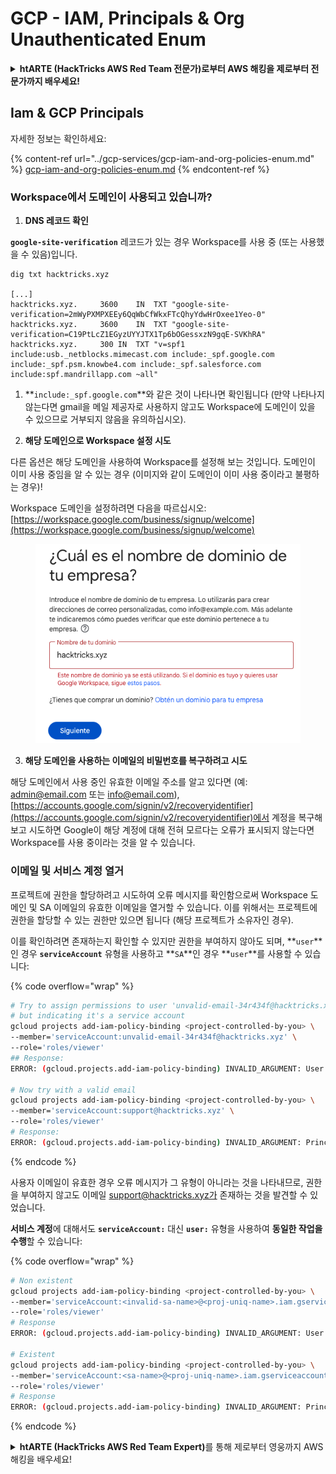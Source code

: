 # GCP - IAM, Principals & Org Unauthenticated Enum

<details>

<summary><strong>htARTE (HackTricks AWS Red Team 전문가)로부터 AWS 해킹을 제로부터 전문가까지 배우세요</strong></a><strong>!</strong></summary>

HackTricks를 지원하는 다른 방법:

* **회사가 HackTricks에 광고되길 원하거나 HackTricks를 PDF로 다운로드하고 싶다면** [**구독 요금제**](https://github.com/sponsors/carlospolop)를 확인하세요!
* [**공식 PEASS & HackTricks 스왜그**](https://peass.creator-spring.com)를 구매하세요
* [**The PEASS Family**](https://opensea.io/collection/the-peass-family)를 발견하세요, 당사의 독점 [**NFTs**](https://opensea.io/collection/the-peass-family) 컬렉션
* **💬 [Discord 그룹](https://discord.gg/hRep4RUj7f)** 또는 [텔레그램 그룹](https://t.me/peass)에 **가입**하거나 **트위터** 🐦 [**@carlospolopm**](https://twitter.com/carlospolopm)을 **팔로우**하세요.
* **해킹 트릭을 공유하려면** [**HackTricks**](https://github.com/carlospolop/hacktricks) 및 [**HackTricks Cloud**](https://github.com/carlospolop/hacktricks-cloud)에 PR을 제출하세요
*
*
* &#x20;github 저장소.

</details>

## Iam & GCP Principals&#x20;

자세한 정보는 확인하세요:

{% content-ref url="../gcp-services/gcp-iam-and-org-policies-enum.md" %}
[gcp-iam-and-org-policies-enum.md](../gcp-services/gcp-iam-and-org-policies-enum.md)
{% endcontent-ref %}

### Workspace에서 도메인이 사용되고 있습니까?

1. **DNS 레코드 확인**

**`google-site-verification`** 레코드가 있는 경우 Workspace를 사용 중 (또는 사용했을 수 있음)입니다.
```
dig txt hacktricks.xyz

[...]
hacktricks.xyz.		3600	IN	TXT	"google-site-verification=2mWyPXMPXEEy6QqWbCfWkxFTcQhyYdwHrOxee1Yeo-0"
hacktricks.xyz.		3600	IN	TXT	"google-site-verification=C19PtLcZ1EGyzUYYJTX1Tp6bOGessxzN9gqE-SVKhRA"
hacktricks.xyz.		300	IN	TXT	"v=spf1 include:usb._netblocks.mimecast.com include:_spf.google.com include:_spf.psm.knowbe4.com include:_spf.salesforce.com include:spf.mandrillapp.com ~all"
```
1. **`include:_spf.google.com`**와 같은 것이 나타나면 확인됩니다 (만약 나타나지 않는다면 gmail을 메일 제공자로 사용하지 않고도 Workspace에 도메인이 있을 수 있으므로 거부되지 않음을 유의하십시오).

2. **해당 도메인으로 Workspace 설정 시도**

다른 옵션은 해당 도메인을 사용하여 Workspace를 설정해 보는 것입니다. 도메인이 이미 사용 중임을 알 수 있는 경우 (이미지와 같이 도메인이 이미 사용 중이라고 불평하는 경우)!

Workspace 도메인을 설정하려면 다음을 따르십시오: [https://workspace.google.com/business/signup/welcome](https://workspace.google.com/business/signup/welcome)

<figure><img src="../../../.gitbook/assets/image (330).png" alt=""><figcaption></figcaption></figure>

3. **해당 도메인을 사용하는 이메일의 비밀번호를 복구하려고 시도**

해당 도메인에서 사용 중인 유효한 이메일 주소를 알고 있다면 (예: admin@email.com 또는 info@email.com), [https://accounts.google.com/signin/v2/recoveryidentifier](https://accounts.google.com/signin/v2/recoveryidentifier)에서 계정을 복구해 보고 시도하면 Google이 해당 계정에 대해 전혀 모르다는 오류가 표시되지 않는다면 Workspace를 사용 중이라는 것을 알 수 있습니다.

### 이메일 및 서비스 계정 열거

프로젝트에 권한을 할당하려고 시도하여 오류 메시지를 확인함으로써 Workspace 도메인 및 SA 이메일의 유효한 이메일을 열거할 수 있습니다. 이를 위해서는 프로젝트에 권한을 할당할 수 있는 권한만 있으면 됩니다 (해당 프로젝트가 소유자인 경우).

이를 확인하려면 존재하는지 확인할 수 있지만 권한을 부여하지 않아도 되며, **`user`**인 경우 **`serviceAccount`** 유형을 사용하고 **`SA`**인 경우 **`user`**를 사용할 수 있습니다:

{% code overflow="wrap" %}
```bash
# Try to assign permissions to user 'unvalid-email-34r434f@hacktricks.xyz'
# but indicating it's a service account
gcloud projects add-iam-policy-binding <project-controlled-by-you> \
--member='serviceAccount:unvalid-email-34r434f@hacktricks.xyz' \
--role='roles/viewer'
## Response:
ERROR: (gcloud.projects.add-iam-policy-binding) INVALID_ARGUMENT: User unvalid-email-34r434f@hacktricks.xyz does not exist.

# Now try with a valid email
gcloud projects add-iam-policy-binding <project-controlled-by-you> \
--member='serviceAccount:support@hacktricks.xyz' \
--role='roles/viewer'
# Response:
ERROR: (gcloud.projects.add-iam-policy-binding) INVALID_ARGUMENT: Principal support@hacktricks.xyz is of type "user". The principal should appear as "user:support@hacktricks.xyz". See https://cloud.google.com/iam/help/members/types for additional documentation.
```
{% endcode %}

사용자 이메일이 유효한 경우 오류 메시지가 그 유형이 아니라는 것을 나타내므로, 권한을 부여하지 않고도 이메일 support@hacktricks.xyz가 존재하는 것을 발견할 수 있었습니다.

**서비스 계정**에 대해서도 **`serviceAccount:`** 대신 **`user:`** 유형을 사용하여 **동일한 작업을 수행**할 수 있습니다:

{% code overflow="wrap" %}
```bash
# Non existent
gcloud projects add-iam-policy-binding <project-controlled-by-you> \
--member='serviceAccount:<invalid-sa-name>@<proj-uniq-name>.iam.gserviceaccount.com' \
--role='roles/viewer'
# Response
ERROR: (gcloud.projects.add-iam-policy-binding) INVALID_ARGUMENT: User <invalid-sa-name>@<proj-uniq-name>.iam.gserviceaccount.com does not exist.

# Existent
gcloud projects add-iam-policy-binding <project-controlled-by-you> \
--member='serviceAccount:<sa-name>@<proj-uniq-name>.iam.gserviceaccount.com' \
--role='roles/viewer'
# Response
ERROR: (gcloud.projects.add-iam-policy-binding) INVALID_ARGUMENT: Principal testing@digital-bonfire-410512.iam.gserviceaccount.com is of type "serviceAccount". The principal should appear as "serviceAccount:testing@digital-bonfire-410512.iam.gserviceaccount.com". See https://cloud.google.com/iam/help/members/types for additional documentation.
```
{% endcode %}

<details>

<summary><strong>htARTE (HackTricks AWS Red Team Expert)</strong>를 통해 제로부터 영웅까지 AWS 해킹을 배우세요!</summary>

HackTricks를 지원하는 다른 방법:

* **회사를 HackTricks에서 광고하거나 HackTricks를 PDF로 다운로드**하고 싶다면 [**구독 요금제**](https://github.com/sponsors/carlospolop)를 확인하세요!
* [**공식 PEASS & HackTricks 스왜그**](https://peass.creator-spring.com)를 구매하세요
* [**The PEASS Family**](https://opensea.io/collection/the-peass-family)를 발견하세요, 당사의 독점 [**NFTs**](https://opensea.io/collection/the-peass-family) 컬렉션
* 💬 [**Discord 그룹**](https://discord.gg/hRep4RUj7f) 또는 [**텔레그램 그룹**](https://t.me/peass)에 **가입**하거나 **트위터** 🐦 [**@carlospolopm**](https://twitter.com/carlospolopm)을 **팔로우**하세요.
* **해킹 트릭을 공유하려면** [**HackTricks**](https://github.com/carlospolop/hacktricks) 및 [**HackTricks Cloud**](https://github.com/carlospolop/hacktricks-cloud)에 PR을 제출하세요
*
*
* &#x20;github 저장소.

</details>
